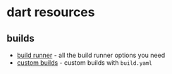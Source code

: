 # dart resources

## builds

- [build runner](https://github.com/dart-lang/build/blob/master/docs/getting_started.md) - all the build runner options you need
- [custom builds](https://github.com/dart-lang/build/blob/master/build_config/README.md) - custom builds with `build.yaml` 

